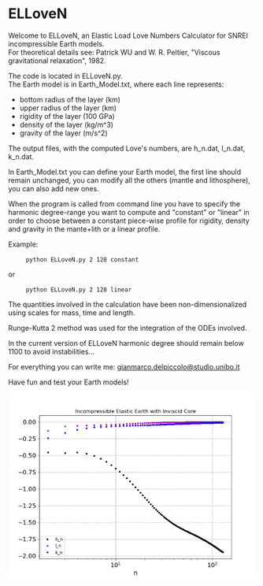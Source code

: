 # ELLoveN
Welcome to ELLoveN, an Elastic Load Love Numbers Calculator for SNREI incompressible Earth models.  
For theoretical details see: Patrick WU and W. R. Peltier, "Viscous gravitational relaxation", 1982.

The code is located in ELLoveN.py.  
The Earth model is in Earth_Model.txt, where each line represents:  
  - bottom radius of the layer (km)
  - upper radius of the layer (km)
  - rigidity of the layer (100 GPa)
  - density of the layer (kg/m^3)
  - gravity of the layer (m/s^2)

The output files, with the computed Love's numbers, are h_n.dat, l_n.dat, k_n.dat.

In Earth_Model.txt you can define your Earth model, the first line should remain unchanged, you can modify all the others (mantle and lithosphere), you can also add new ones.

When the program is called from command line you have to specify the harmonic degree-range you want to compute and "constant" or "linear" in order to choose between a constant piece-wise profile for rigidity, density and gravity in the mante+lith or a linear profile.

Example: 

         python ELLoveN.py 2 128 constant

or

         python ELLoveN.py 2 128 linear

The quantities involved in the calculation have been non-dimensionalized using scales for mass, time and length.

Runge-Kutta 2 method was used for the integration of the ODEs involved.

In the current version of ELLoveN harmonic degree should remain below 1100 to avoid instabilities...

For everything you can write me: gianmarco.delpiccolo@studio.unibo.it

Have fun and test your Earth models!

![image](plot.png)
